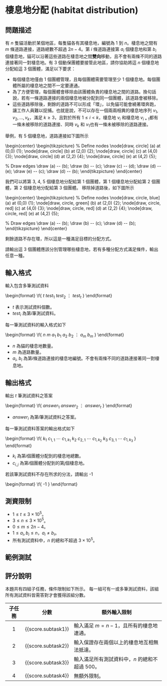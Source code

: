 # 棲息地分配 (habitat distribution)

## 問題描述

有 $n$ 隻貓活動於某個地區，每隻貓各有其棲息地，編號為 $1$ 到 $n$。棲息地之間有 $m$ 條道路連接，道路總數不超過 $2n-4$。第 $i$ 條道路連接第 $a_i$ 個棲息地和第 $b_i$ 個棲息地，貓可以沿著這些道路在棲息地之間**雙向**移動，且不會有兩條不同的道路連接著同一對棲息地。有 $3$ 個動保團體要接管此地區，請你協助將這 $n$ 個棲息地分配給這 $3$ 個團體，滿足以下要求：

- 每個棲息地僅由 $1$ 個團體管理，且每個團體需要管理至少 $1$ 個棲息地。每個團體所屬的棲息地之間不一定要連通。
- 為了方便管理，每個團體會移除由該團體負責的棲息地之間的道路。換句話說，若有一條道路連接的兩個棲息地被分配到同一個團體，該道路會被移除。
- 這些道路移除後，剩餘的道路不可以形成「環」，以免貓可能會繞著環奔跑，讓工作人員難以捉捕。也就是說，不可以存在一個兩兩相異的棲息地序列 $v_1,v_2,\ldots, v_k$​，滿足 $k \ge 3$，且對於所有 $1\le i < k$，棲息地 $v_i$​ 和棲息地 $v_{i+1}$​ 都有一條未被移除的道路連接、同時 $v_k$​ 和 $v_1$​ 也有一條未被移除的道路連接。

舉例，有 $5$ 個棲息地，道路連接如下圖所示

\begin{center}
\begin{tikzpicture}
  % Define nodes
  \node[draw, circle] (a) at (0,0) {$1$};
  \node[draw, circle] (b) at (2,0) {$2$};
  \node[draw, circle] (c) at (4,0) {$3$};
  \node[draw, circle] (d) at (2,2) {$4$};
  \node[draw, circle] (e) at (4,2) {$5$};

  % Draw edges
  \draw (a) -- (b);
  \draw (b) -- (c);
  \draw (c) -- (d);
  \draw (d) -- (e);
  \draw (e) -- (c);
  \draw (d) -- (b);
\end{tikzpicture}
\end{center}

我們可以將第 $3$, $4$, $5$ 個棲息地分配給第 $1$ 個團體，第 $1$ 個棲息地分配給第 $2$ 個團體，第 $2$ 個棲息地分配給第 $3$ 個團體。 移除掉道路後，如下圖所示

\begin{center}
\begin{tikzpicture}
  % Define nodes
  \node[draw, circle, blue] (a) at (0,0) {$1$};
  \node[draw, circle, green] (b) at (2,0) {$2$};
  \node[draw, circle, red] (c) at (4,0) {$3$};
  \node[draw, circle, red] (d) at (2,2) {$4$};
  \node[draw, circle, red] (e) at (4,2) {$5$};

  % Draw edges
  \draw (a) -- (b);
  \draw (b) -- (c);
  \draw (d) -- (b);
\end{tikzpicture}
\end{center}

剩餘道路不存在環，所以這是一種滿足目標的分配方式。


請輸出這 $3$ 個團體應該分別管理哪些棲息地，若有多種分配方式滿足條件，輸出任意一種。


## 輸入格式

輸入包含多筆測試資料

\begin{format}
\f{
$t$
$test_1$
$test_2$
$\vdots$
$test_t$
}
\end{format}

* $t$ 表示測試資料個數。
* $test_i$ 為第$i$筆測試資料。

每一筆測試資料的輸入格式如下

\begin{format}
\f{
$n$ $m$
$a_1$ $b_1$
$a_2$ $b_2$
$\vdots$
$a_m$ $b_m$
}
\end{format}

* $n$ 為貓的棲息地數量。
* $m$ 為道路數量。
* $a_i$, $b_i$ 為第$i$條道路連接的棲息地編號。不會有兩條不同的道路連接著同一對棲息地。


## 輸出格式

輸出 $t$ 筆測試資料之答案

\begin{format}
\f{
$answer_1$
$answer_2$
$\vdots$
$answer_t$
}
\end{format}

* $answer_i$ 為第$i$筆測試資料之答案。

每一筆測試資料答案的輸出格式如下

\begin{format}
\f{
$k_1$ $c_{1,1}$ $\cdots$ $c_{1,k_1}$
$k_2$ $c_{2,1}$ $\cdots$ $c_{1,k_2}$
$k_3$ $c_{3,1}$ $\cdots$ $c_{1,k_3}$
}
\end{format}

* $k_i$ 為第$i$個團體分配到的棲息地總數。
* $c_{i,j}$ 為第$i$個團體分配到的第$j$個棲息地。

若該筆測試資料不存在所求的分法，請輸出 -1

\begin{format}
\f{
-1
}
\end{format}

## 測資限制
* $1 \le t \le 3\times 10^5$。
* $3 \le n \le 3\times 10^5$。
* $0 \le m \le 2n - 4$。
* $1 \le a_i, b_i \le n$，$a_i \neq b_i$。
* 所有測試資料中，$n$ 的總和不超過 $3\times 10^5$。

## 範例測試

## 評分說明

本題共有四組子任務，條件限制如下所示。
每一組可有一或多筆測試資料，該組所有測試資料皆需答對才會獲得該組分數。

|  子任務  |  分數  | 額外輸入限制 |
| :------: | :----: | ------------ |
| 1 | {{score.subtask1}} | 輸入滿足 $m = n - 1$，且所有的棲息地連通。 |
| 2 | {{score.subtask2}} | 輸入保證存在兩個以上的棲息地互相無法抵達。 |
| 3 | {{score.subtask3}} | 輸入滿足所有測試資料中，$n$ 的總和不超過 $500$。 |
| 4 | {{score.subtask4}} | 無額外限制。 |
